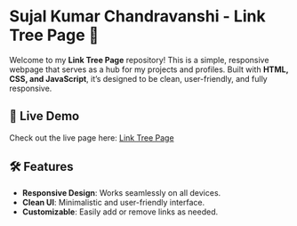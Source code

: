 # Sujal Kumar Chandravanshi - Link Tree Page 🌟

Welcome to my **Link Tree Page** repository! This is a simple, responsive webpage that serves as a hub for my projects and profiles. Built with **HTML, CSS, and JavaScript**, it’s designed to be clean, user-friendly, and fully responsive.

## 🔗 Live Demo
Check out the live page here: [Link Tree Page](https://sujal2214m.github.io/Projects/)

## 🛠️ Features
- **Responsive Design**: Works seamlessly on all devices.
- **Clean UI**: Minimalistic and user-friendly interface.
- **Customizable**: Easily add or remove links as needed.
